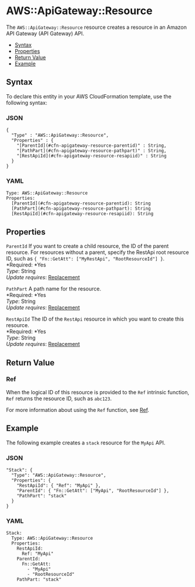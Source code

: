 # AWS::ApiGateway::Resource<a name="aws-resource-apigateway-resource"></a>

The `AWS::ApiGateway::Resource` resource creates a resource in an Amazon API Gateway \(API Gateway\) API\.


+ [Syntax](#aws-resource-apigateway-resource-syntax)
+ [Properties](#w3ab2c21c10c72b9)
+ [Return Value](#w3ab2c21c10c72c11)
+ [Example](#w3ab2c21c10c72c13)

## Syntax<a name="aws-resource-apigateway-resource-syntax"></a>

To declare this entity in your AWS CloudFormation template, use the following syntax:

### JSON<a name="aws-resource-apigateway-resource-syntax.json"></a>

```
{
  "Type" : "AWS::ApiGateway::Resource",
  "Properties" : {
    "[ParentId](#cfn-apigateway-resource-parentid)" : String,
    "[PathPart](#cfn-apigateway-resource-pathpart)" : String,
    "[RestApiId](#cfn-apigateway-resource-resapiid)" : String
  }
}
```

### YAML<a name="aws-resource-apigateway-resource-syntax.yaml"></a>

```
Type: AWS::ApiGateway::Resource
Properties:
  [ParentId](#cfn-apigateway-resource-parentid): String
  [PathPart](#cfn-apigateway-resource-pathpart): String
  [RestApiId](#cfn-apigateway-resource-resapiid): String
```

## Properties<a name="w3ab2c21c10c72b9"></a>

`ParentId`  <a name="cfn-apigateway-resource-parentid"></a>
If you want to create a child resource, the ID of the parent resource\. For resources without a parent, specify the RestApi root resource ID, such as `{ "Fn::GetAtt": ["MyRestApi", "RootResourceId"] }`\.  
*Required: *Yes  
*Type*: String  
*Update requires*: [Replacement](using-cfn-updating-stacks-update-behaviors.md#update-replacement)

`PathPart`  <a name="cfn-apigateway-resource-pathpart"></a>
A path name for the resource\.  
*Required: *Yes  
*Type*: String  
*Update requires*: [Replacement](using-cfn-updating-stacks-update-behaviors.md#update-replacement)

`RestApiId`  <a name="cfn-apigateway-resource-resapiid"></a>
The ID of the `RestApi` resource in which you want to create this resource\.  
*Required: *Yes  
*Type*: String  
*Update requires*: [Replacement](using-cfn-updating-stacks-update-behaviors.md#update-replacement)

## Return Value<a name="w3ab2c21c10c72c11"></a>

### Ref<a name="w3ab2c21c10c72c11b2"></a>

When the logical ID of this resource is provided to the `Ref` intrinsic function, `Ref` returns the resource ID, such as `abc123`\.

For more information about using the `Ref` function, see [Ref](intrinsic-function-reference-ref.md)\.

## Example<a name="w3ab2c21c10c72c13"></a>

The following example creates a `stack` resource for the `MyApi` API\.

### JSON<a name="aws-resource-apigateway-resource-example.json"></a>

```
"Stack": {
  "Type": "AWS::ApiGateway::Resource",
  "Properties": {
    "RestApiId": { "Ref": "MyApi" },
    "ParentId": { "Fn::GetAtt": ["MyApi", "RootResourceId"] },
    "PathPart": "stack"
  }
}
```

### YAML<a name="aws-resource-apigateway-resource-example.yaml"></a>

```
Stack: 
  Type: AWS::ApiGateway::Resource
  Properties: 
    RestApiId: 
      Ref: "MyApi"
    ParentId: 
      Fn::GetAtt: 
        - "MyApi"
        - "RootResourceId"
    PathPart: "stack"
```